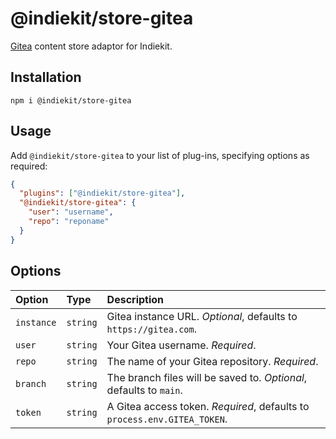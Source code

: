 # @indiekit/store-gitea

[Gitea](https://gitea.com) content store adaptor for Indiekit.

## Installation

`npm i @indiekit/store-gitea`

## Usage

Add `@indiekit/store-gitea` to your list of plug-ins, specifying options as required:

```json
{
  "plugins": ["@indiekit/store-gitea"],
  "@indiekit/store-gitea": {
    "user": "username",
    "repo": "reponame"
  }
}
```

## Options

| Option     | Type     | Description                                                              |
| :--------- | :------- | :----------------------------------------------------------------------- |
| `instance` | `string` | Gitea instance URL. _Optional_, defaults to `https://gitea.com`.         |
| `user`     | `string` | Your Gitea username. _Required_.                                         |
| `repo`     | `string` | The name of your Gitea repository. _Required_.                           |
| `branch`   | `string` | The branch files will be saved to. _Optional_, defaults to `main`.       |
| `token`    | `string` | A Gitea access token. _Required_, defaults to `process.env.GITEA_TOKEN`. |
